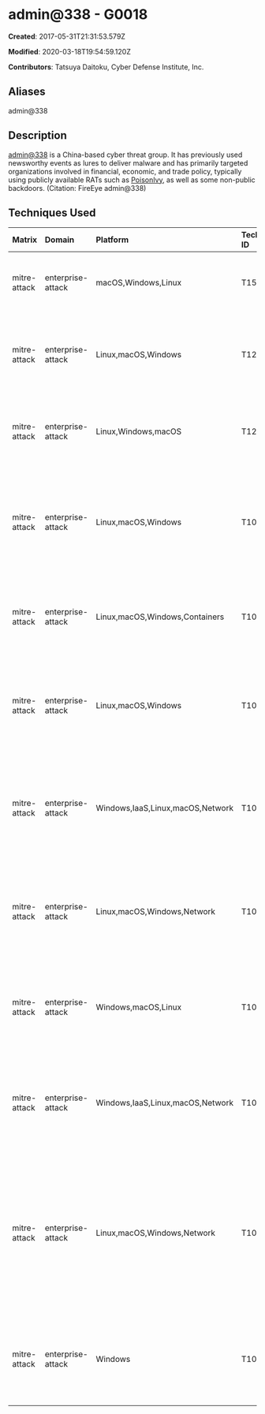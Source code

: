 # admin@338 - G0018

**Created**: 2017-05-31T21:31:53.579Z

**Modified**: 2020-03-18T19:54:59.120Z

**Contributors**: Tatsuya Daitoku, Cyber Defense Institute, Inc.

## Aliases

admin@338

## Description

[admin@338](https://attack.mitre.org/groups/G0018) is a China-based cyber threat group. It has previously used newsworthy events as lures to deliver malware and has primarily targeted organizations involved in financial, economic, and trade policy, typically using publicly available RATs such as [PoisonIvy](https://attack.mitre.org/software/S0012), as well as some non-public backdoors. (Citation: FireEye admin@338)

## Techniques Used

|Matrix|Domain|Platform|Technique ID|Technique Name|Use|
| :---| :---| :---| :---| :---| :---|
|mitre-attack|enterprise-attack|macOS,Windows,Linux|T1566.001|Spearphishing Attachment|[admin@338](https://attack.mitre.org/groups/G0018) has sent emails with malicious Microsoft Office documents attached.(Citation: FireEye admin@338)|
|mitre-attack|enterprise-attack|Linux,macOS,Windows|T1204.002|Malicious File|[admin@338](https://attack.mitre.org/groups/G0018) has attempted to get victims to launch malicious Microsoft Word attachments delivered via spearphishing emails.(Citation: FireEye admin@338)|
|mitre-attack|enterprise-attack|Linux,Windows,macOS|T1203|Exploitation for Client Execution|[admin@338](https://attack.mitre.org/groups/G0018) has exploited client software vulnerabilities for execution, such as Microsoft Word CVE-2012-0158.(Citation: FireEye admin@338)|
|mitre-attack|enterprise-attack|Linux,macOS,Windows|T1087.001|Local Account|[admin@338](https://attack.mitre.org/groups/G0018) actors used the following commands following exploitation of a machine with [LOWBALL](https://attack.mitre.org/software/S0042) malware to enumerate user accounts: <code>net user >> %temp%\download</code> <code>net user /domain >> %temp%\download</code>(Citation: FireEye admin@338)|
|mitre-attack|enterprise-attack|Linux,macOS,Windows,Containers|T1036.005|Match Legitimate Name or Location|[admin@338](https://attack.mitre.org/groups/G0018) actors used the following command to rename one of their tools to a benign file name: <code>ren "%temp%\upload" audiodg.exe</code>(Citation: FireEye admin@338)|
|mitre-attack|enterprise-attack|Linux,macOS,Windows|T1069.001|Local Groups|[admin@338](https://attack.mitre.org/groups/G0018) actors used the following command following exploitation of a machine with [LOWBALL](https://attack.mitre.org/software/S0042) malware to list local groups: <code>net localgroup administrator >> %temp%\download</code>(Citation: FireEye admin@338)|
|mitre-attack|enterprise-attack|Windows,IaaS,Linux,macOS,Network|T1082|System Information Discovery|[admin@338](https://attack.mitre.org/groups/G0018) actors used the following commands after exploiting a machine with [LOWBALL](https://attack.mitre.org/software/S0042) malware to obtain information about the OS: <code>ver >> %temp%\download</code> <code>systeminfo >> %temp%\download</code>(Citation: FireEye admin@338)|
|mitre-attack|enterprise-attack|Linux,macOS,Windows,Network|T1016|System Network Configuration Discovery|[admin@338](https://attack.mitre.org/groups/G0018) actors used the following command after exploiting a machine with [LOWBALL](https://attack.mitre.org/software/S0042) malware to acquire information about local networks: <code>ipconfig /all >> %temp%\download</code>(Citation: FireEye admin@338)|
|mitre-attack|enterprise-attack|Windows,macOS,Linux|T1007|System Service Discovery|[admin@338](https://attack.mitre.org/groups/G0018) actors used the following command following exploitation of a machine with [LOWBALL](https://attack.mitre.org/software/S0042) malware to obtain information about services: <code>net start >> %temp%\download</code>(Citation: FireEye admin@338)|
|mitre-attack|enterprise-attack|Windows,IaaS,Linux,macOS,Network|T1049|System Network Connections Discovery|[admin@338](https://attack.mitre.org/groups/G0018) actors used the following command following exploitation of a machine with [LOWBALL](https://attack.mitre.org/software/S0042) malware to display network connections: <code>netstat -ano >> %temp%\download</code>(Citation: FireEye admin@338)|
|mitre-attack|enterprise-attack|Linux,macOS,Windows,Network|T1083|File and Directory Discovery|[admin@338](https://attack.mitre.org/groups/G0018) actors used the following commands after exploiting a machine with [LOWBALL](https://attack.mitre.org/software/S0042) malware to obtain information about files and directories: <code>dir c:\ >> %temp%\download</code> <code>dir "c:\Documents and Settings" >> %temp%\download</code> <code>dir "c:\Program Files\" >> %temp%\download</code> <code>dir d:\ >> %temp%\download</code>(Citation: FireEye admin@338)|
|mitre-attack|enterprise-attack|Windows|T1059.003|Windows Command Shell|Following exploitation with [LOWBALL](https://attack.mitre.org/software/S0042) malware, [admin@338](https://attack.mitre.org/groups/G0018) actors created a file containing a list of commands to be executed on the compromised computer.(Citation: FireEye admin@338)|
